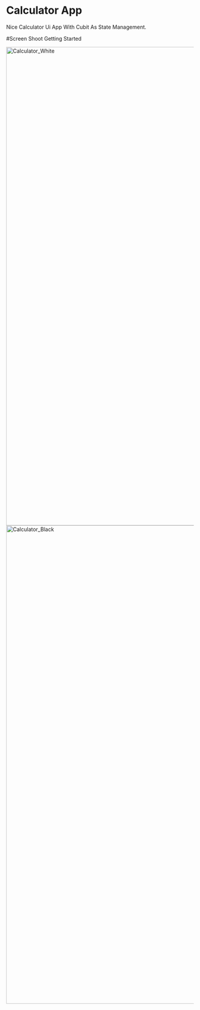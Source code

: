 # Calculator App  

Nice Calculator Ui App With Cubit As State Management.

#Screen Shoot Getting Started

<img width="720" height="1280" alt="Calculator_White" src="https://github.com/user-attachments/assets/08ff93e8-975f-474b-aa87-9eab9bd330dd" />
<img width="720" height="1280" alt="Calculator_Black" src="https://github.com/user-attachments/assets/0968b68f-5060-4a9f-a8ed-17108dc26463" />
